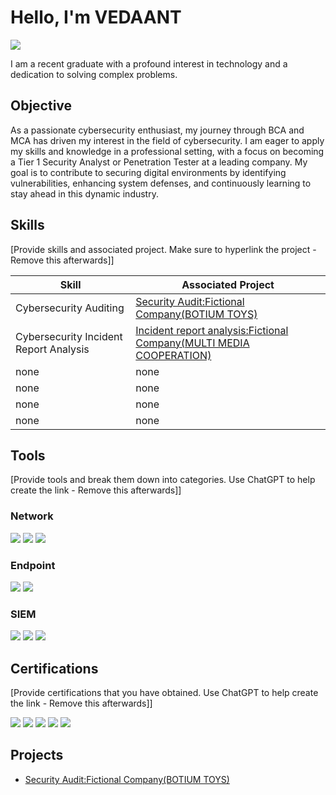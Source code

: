 # Hello, I'm VEDAANT
<a href="https://linkedin.com/vedaant-wadhwa"><img src="https://img.shields.io/badge/-LinkedIn-0072b1?&style=for-the-badge&logo=linkedin&logoColor=white" /></a>

I am a recent graduate with a profound interest in technology and a dedication to solving complex problems.

## Objective

As a passionate cybersecurity enthusiast, my journey through BCA and MCA has driven my interest in the field of cybersecurity. I am eager to apply my skills and knowledge in a professional setting, with a focus on becoming a Tier 1 Security Analyst or Penetration Tester at a leading company. My goal is to contribute to securing digital environments by identifying vulnerabilities, enhancing system defenses, and continuously learning to stay ahead in this dynamic industry.

## Skills
[Provide skills and associated project. Make sure to hyperlink the project - Remove this afterwards]]

| Skill                                         | Associated Project         |
|-----------------------------------------------|----------------------------|
| Cybersecurity Auditing         | <a href="https://github.com/VedaantWadhwa/FictionalComp-Security-Audit/tree/main">Security Audit:Fictional Company(BOTIUM TOYS) </a>|
| Cybersecurity Incident Report Analysis | <a href="https://github.com/VedaantWadhwa/FictionalComp-Incident-Report-Analysis/tree/main">Incident report analysis:Fictional Company(MULTI MEDIA COOPERATION) </a>|
| none         | none|
| none     | none|
| none                 | none|
| none | none|

## Tools
[Provide tools and break them down into categories. Use ChatGPT to help create the link - Remove this afterwards]]

### Network
<div>
    <img src="https://img.shields.io/badge/-Wireshark-1679A7?&style=for-the-badge&logo=Wireshark&logoColor=white" />
    <img src="https://img.shields.io/badge/-Suricata-EF3B2D?&style=for-the-badge&logo=Suricata&logoColor=white" />
    <img src="https://img.shields.io/badge/-Zeek-777BB4?&style=for-the-badge&logo=Zeek&logoColor=white" />
</div>

### Endpoint
<div>
    <img src="https://img.shields.io/badge/-Microsoft_Defender_for_Endpoint-00A4EF?&style=for-the-badge&logo=Microsoft&logoColor=white" />
    <img src="https://img.shields.io/badge/-Velociraptor-4B275F?&style=for-the-badge&logo=Velociraptor&logoColor=white" />
</div>

### SIEM
<div>
    <img src="https://img.shields.io/badge/-Microsoft_Sentinel-0078D4?&style=for-the-badge&logo=Microsoft&logoColor=white" />
    <img src="https://img.shields.io/badge/-Splunk-000000?&style=for-the-badge&logo=Splunk&logoColor=white" />
    <img src="https://img.shields.io/badge/-Elastic-005571?&style=for-the-badge&logo=Elastic&logoColor=white" />
</div>

## Certifications
[Provide certifications that you have obtained. Use ChatGPT to help create the link - Remove this afterwards]]
<div>
<img src="https://img.shields.io/badge/-Security%2B-FF0000?&style=for-the-badge&logo=CompTIA&logoColor=white" />
<img src="https://img.shields.io/badge/-Network%2B-007ACC?&style=for-the-badge&logo=CompTIA&logoColor=white" />
<img src="https://img.shields.io/badge/-A%2B-4D4D4D?&style=for-the-badge&logo=CompTIA&logoColor=white" />
<img src="https://img.shields.io/badge/-CDSA-006400?&style=for-the-badge&logoColor=white" />
<img src="https://img.shields.io/badge/-CCD-000080?&style=for-the-badge&logoColor=white" />
</div>

## Projects
- <a href="https://github.com/VedaantWadhwa/FictionalComp-Security-Audit/tree/main">Security Audit:Fictional Company(BOTIUM TOYS) </a>

